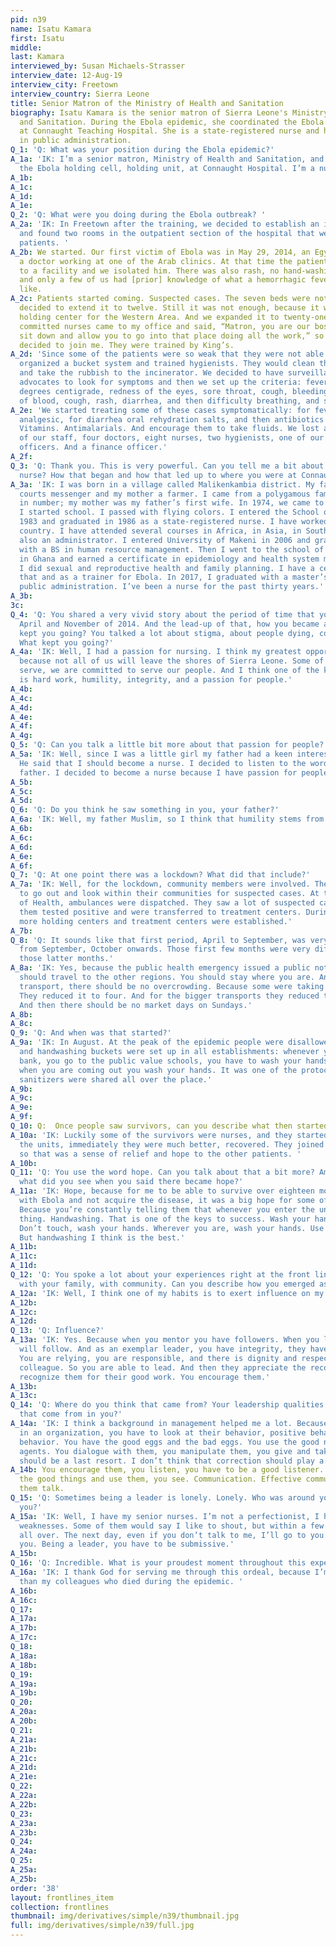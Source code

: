 ```yaml
---
pid: n39
name: Isatu Kamara
first: Isatu
middle: 
last: Kamara
interviewed_by: Susan Michaels-Strasser
interview_date: 12-Aug-19
interview_city: Freetown
interview_country: Sierra Leone
title: Senior Matron of the Ministry of Health and Sanitation
biography: Isatu Kamara is the senior matron of Sierra Leone's Ministry of Health
  and Sanitation. During the Ebola epidemic, she coordinated the Ebola holding unit
  at Connaught Teaching Hospital. She is a state-registered nurse and has a masters
  in public administration.
Q_1: 'Q: What was your position during the Ebola epidemic?'
A_1a: 'IK: I’m a senior matron, Ministry of Health and Sanitation, and I was coordinating
  the Ebola holding cell, holding unit, at Connaught Hospital. I’m a nurse by profession.'
A_1b: 
A_1c: 
A_1d: 
A_1e: 
Q_2: 'Q: What were you doing during the Ebola outbreak? '
A_2a: 'IK: In Freetown after the training, we decided to establish an isolation unit
  and found two rooms in the outpatient section of the hospital that we used to isolate
  patients. '
A_2b: We started. Our first victim of Ebola was in May 29, 2014, an Egyptian who was
  a doctor working at one of the Arab clinics. At that time the patient was brought
  to a facility and we isolated him. There was also rash, no hand-washing hygiene
  and only a few of us had [prior] knowledge of what a hemorrhagic fever should look
  like.
A_2c: Patients started coming. Suspected cases. The seven beds were not enough. We
  decided to extend it to twelve. Still it was not enough, because it was the first
  holding center for the Western Area. And we expanded it to twenty-one. One of the
  committed nurses came to my office and said, “Matron, you are our boss, we cannot
  sit down and allow you to go into that place doing all the work,” so some of them
  decided to join me. They were trained by King’s. 
A_2d: 'Since some of the patients were so weak that they were not able to walk, we
  organized a bucket system and trained hygienists. They would clean the patients
  and take the rubbish to the incinerator. We decided to have surveillance officers,
  advocates to look for symptoms and then we set up the criteria: fever above thirty-eight
  degrees centigrade, redness of the eyes, sore throat, cough, bleeding gums, vomiting
  of blood, cough, rash, diarrhea, and then difficulty breathing, and so forth.'
A_2e: 'We started treating some of these cases symptomatically: for fever we give
  analgesic, for diarrhea oral rehydration salts, and then antibiotics like ceftriaxone.
  Vitamins. Antimalarials. And encourage them to take fluids. We lost about twelve
  of our staff, four doctors, eight nurses, two hygienists, one of our maintenance
  officers. And a finance officer.'
A_2f: 
Q_3: 'Q: Thank you. This is very powerful. Can you tell me a bit about becoming a
  nurse? How that began and how that led up to where you were at Connaught?'
A_3a: 'IK: I was born in a village called Malikenkambia district. My father was a
  courts messenger and my mother a farmer. I came from a polygamous family, twenty-five
  in number; my mother was my father’s first wife. In 1974, we came to Freetown, and
  I started school. I passed with flying colors. I entered the School of Nursing in
  1983 and graduated in 1986 as a state-registered nurse. I have worked around the
  country. I have attended several courses in Africa, in Asia, in South America. I’m
  also an administrator. I entered University of Makeni in 2006 and graduated in 2010
  with a BS in human resource management. Then I went to the school of public health
  in Ghana and earned a certificate in epidemiology and health system management.
  I did sexual and reproductive health and family planning. I have a certificate for
  that and as a trainer for Ebola. In 2017, I graduated with a master’s degree in
  public administration. I’ve been a nurse for the past thirty years.'
A_3b: 
3c: 
Q_4: 'Q: You shared a very vivid story about the period of time that you worked between
  April and November of 2014. And the lead-up of that, how you became a nurse. What
  kept you going? You talked a lot about stigma, about people dying, colleagues dying.
  What kept you going?'
A_4a: 'IK: Well, I had a passion for nursing. I think my greatest opportunity is here
  because not all of us will leave the shores of Sierra Leone. Some of us have to
  serve, we are committed to serve our people. And I think one of the keys to success
  is hard work, humility, integrity, and a passion for people.'
A_4b: 
A_4c: 
A_4d: 
A_4e: 
A_4f: 
A_4g: 
Q_5: 'Q: Can you talk a little bit more about that passion for people?'
A_5a: 'IK: Well, since I was a little girl my father had a keen interest in nursing.
  He said that I should become a nurse. I decided to listen to the words of my late
  father. I decided to become a nurse because I have passion for people.'
A_5b: 
A_5c: 
A_5d: 
Q_6: 'Q: Do you think he saw something in you, your father?'
A_6a: 'IK: Well, my father Muslim, so I think that humility stems from my father.'
A_6b: 
A_6c: 
A_6d: 
A_6e: 
A_6f: 
Q_7: 'Q: At one point there was a lockdown? What did that include?'
A_7a: 'IK: Well, for the lockdown, community members were involved. They were told
  to go out and look within their communities for suspected cases. At the Ministry
  of Health, ambulances were dispatched. They saw a lot of suspected cases. Some of
  them tested positive and were transferred to treatment centers. During the lockdown,
  more holding centers and treatment centers were established.'
A_7b: 
Q_8: 'Q: It sounds like that first period, April to September, was very different
  from September, October onwards. Those first few months were very different from
  those latter months.'
A_8a: 'IK: Yes, because the public health emergency issued a public notice that nobody
  should travel to the other regions. You should stay where you are. And for public
  transport, there should be no overcrowding. Because some were taking six per car.
  They reduced it to four. And for the bigger transports they reduced the overcrowding.
  And then there should be no market days on Sundays.'
A_8b: 
A_8c: 
Q_9: 'Q: And when was that started?'
A_9a: 'IK: In August. At the peak of the epidemic people were disallowed to eat bushmeat,
  and handwashing buckets were set up in all establishments: whenever you go to the
  bank, you go to the public value schools, you have to wash your hands when you enter,
  when you are coming out you wash your hands. It was one of the protocols. And hand
  sanitizers were shared all over the place.'
A_9b: 
A_9c: 
A_9e: 
A_9f: 
Q_10: Q:  Once people saw survivors, can you describe what then started to happen? 
A_10a: 'IK: Luckily some of the survivors were nurses, and they started working in
  the units, immediately they were much better, recovered. They joined the team. And
  so that was a sense of relief and hope to the other patients. '
A_10b: 
Q_11: 'Q: You use the word hope. Can you talk about that a bit more? Amongst the nurses,
  what did you see when you said there became hope?'
A_11a: 'IK: Hope, because for me to be able to survive over eighteen months working
  with Ebola and not acquire the disease, it was a big hope for some of the nurses.
  Because you’re constantly telling them that whenever you enter the unit do the right
  thing. Handwashing. That is one of the keys to success. Wash your hands frequently.
  Don’t touch, wash your hands. Wherever you are, wash your hands. Use sanitizer.
  But handwashing I think is the best.'
A_11b: 
A_11c: 
A_11d: 
Q_12: 'Q: You spoke a lot about your experiences right at the front line with patients,
  with your family, with community. Can you describe how you emerged as a leader?'
A_12a: 'IK: Well, I think one of my habits is to exert influence on my nurses.'
A_12b: 
A_12c: 
A_12d: 
Q_13: 'Q: Influence?'
A_13a: 'IK: Yes. Because when you mentor you have followers. When you lead others
  will follow. And as an exemplar leader, you have integrity, they have faith in you.
  You are relying, you are responsible, and there is dignity and respect for your
  colleague. So you are able to lead. And then they appreciate the recognition. You
  recognize them for their good work. You encourage them.'
A_13b: 
A_13c: 
Q_14: 'Q: Where do you think that came from? Your leadership qualities. Where did
  that come from in you?'
A_14a: 'IK: I think a background in management helped me a lot. Because managing people
  in an organization, you have to look at their behavior, positive behavior, negative
  behavior. You have the good eggs and the bad eggs. You use the good nurses as change
  agents. You dialogue with them, you manipulate them, you give and take. And correction
  should be a last resort. I don’t think that correction should play a role in leadership.'
A_14b: You encourage them, you listen, you have to be a good listener. You pick out
  the good things and use them, you see. Communication. Effective communication. Let
  them talk.
Q_15: 'Q: Sometimes being a leader is lonely. Lonely. Who was around you supporting
  you?'
A_15a: 'IK: Well, I have my senior nurses. I’m not a perfectionist, I have my own
  weaknesses. Some of them would say I like to shout, but within a few minutes it’s
  all over. The next day, even if you don’t talk to me, I’ll go to you. I will meet
  you. Being a leader, you have to be submissive.'
A_15b: 
Q_16: 'Q: Incredible. What is your proudest moment throughout this experience?'
A_16a: 'IK: I thank God for serving me through this ordeal, because I’m not better
  than my colleagues who died during the epidemic. '
A_16b: 
A_16c: 
Q_17: 
A_17a: 
A_17b: 
A_17c: 
Q_18: 
A_18a: 
A_18b: 
Q_19: 
A_19a: 
A_19b: 
Q_20: 
A_20a: 
A_20b: 
Q_21: 
A_21a: 
A_21b: 
A_21c: 
A_21d: 
A_21e: 
Q_22: 
A_22a: 
A_22b: 
Q_23: 
A_23a: 
A_23b: 
Q_24: 
A_24a: 
Q_25: 
A_25a: 
A_25b: 
order: '38'
layout: frontlines_item
collection: frontlines
thumbnail: img/derivatives/simple/n39/thumbnail.jpg
full: img/derivatives/simple/n39/full.jpg
---
```

